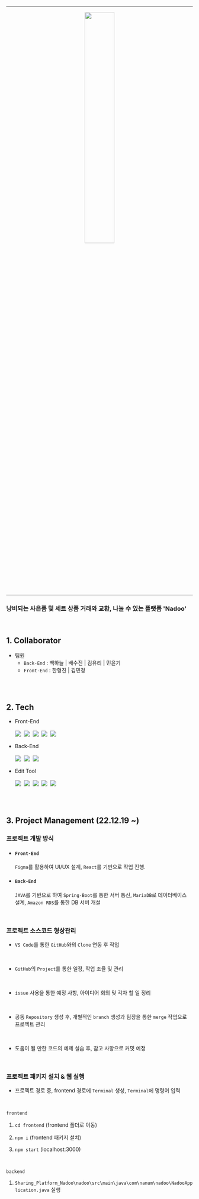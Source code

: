 <hr/>

<div align='center'>
<img width='40%' src='https://user-images.githubusercontent.com/104360734/210957934-406f3032-68ff-4c7d-bded-91e4e1a2a63e.png'></img>
</div>

<hr/>

### 낭비되는 사은품 및 세트 상품 거래와 교환, 나눌 수 있는 플랫폼 'Nadoo'</b>

<br>

## 1. Collaborator
- 팀원
  - `Back-End` : 백하늘 | 배수진 | 김유리 | 민윤기
  - `Front-End` : 한형진 | 김민정

<br><br>

## 2. Tech
- Front-End
  <br><br>
      <img src="https://img.shields.io/badge/HTML5-E34F26?style=for-the-badge&logo=HTML5&logoColor=white">&nbsp;
      <img src="https://img.shields.io/badge/CSS3-1572B6?style=for-the-badge&logo=CSS3&logoColor=white">&nbsp;
      <img src="https://img.shields.io/badge/JavaScript-F7DF1E?style=for-the-badge&logo=JavaScript&logoColor=424242">&nbsp;
      <img src="https://img.shields.io/badge/React-61DAFB?style=for-the-badge&logo=React&logoColor=black">&nbsp;
      <img src="https://img.shields.io/badge/Figma-F24E1E?style=for-the-badge&logo=Figma&logoColor=white">


- Back-End
  <br><br>
      <img src="https://img.shields.io/badge/Spring Boot-6DB33F?style=for-the-badge&logo=Spring Boot&logoColor=white">&nbsp;
      <img src="https://img.shields.io/badge/Amazon RDS-527FFF?style=for-the-badge&logo=Amazon RDS&logoColor=white">&nbsp;
      <img src="https://img.shields.io/badge/MariaDB-003545?style=for-the-badge&logo=MariaDB&logoColor=white">&nbsp;


- Edit Tool
  <br><br>
      <img src="https://img.shields.io/badge/Visual Studio Code-007ACC?style=for-the-badge&logo=Visual Studio Code&logoColor=white">&nbsp;
      <img src="https://img.shields.io/badge/Mysql Workbench-4479A1?style=for-the-badge&logo=Mysql&logoColor=white">&nbsp;
      <img src="https://img.shields.io/badge/IntelliJ IDEA-000000?style=for-the-badge&logo=IntelliJ IDEA&logoColor=white">&nbsp;
      <img src="https://img.shields.io/badge/Git-F05032?style=for-the-badge&logo=Git&logoColor=white">&nbsp;
      <img src="https://img.shields.io/badge/GitHub-181717?style=for-the-badge&logo=GitHub&logoColor=white">

<br><br>

## 3. Project Management (22.12.19 ~)
### 프로젝트 개발 방식
  - #### `Front-End`

    `Figma`를 활용하여 UI/UX 설계, `React`를 기반으로 작업 진행.
    <br>
  - #### `Back-End`

    `JAVA`를 기반으로 하여 `Spring-Boot`를 통한 서버 통신, `MariaDB`로 데이터베이스 설계, `Amazon RDS`를 통한 DB 서버 개설
    
    <br>
  
### 프로젝트 소스코드 형상관리
  - `VS Code`를 통한 `GitHub`와의 `Clone` 연동 후 작업
  
  <br>

  - `GitHub`의 `Project`를 통한 일정, 작업 조율 및 관리

  <br>

  - `issue` 사용을 통한 예정 사항, 아이디어 회의 및 각자 할 일 정리

  <br>

  - 공동 `Repository` 생성 후, 개별적인 `branch` 생성과 팀장을 통한 `merge` 작업으로 프로젝트 관리

  <br>

  - 도움이 될 만한 코드의 예제 실습 후, 참고 사항으로 커밋 예정
  
  <br>
  
### 프로젝트 패키지 설치 & 웹 실행
  - 프로젝트 경로 중, frontend 경로에 `Terminal` 생성, `Terminal`에 명령어 입력
  
  <br>
  
  `frontend`
  
  1. `cd frontend` (frontend 폴더로 이동)
  
  2. `npm i` (frontend 패키지 설치)
  
  3. `npm start` (localhost:3000)
  
  <br>
  
  `backend`
  
  1. `Sharing_Platform_Nadoo\nadoo\src\main\java\com\nanum\nadoo\NadooApplication.java` 실행
